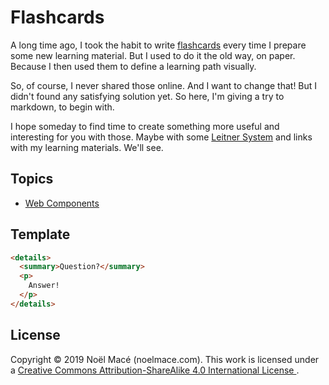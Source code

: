 # Flashcards

A long time ago, I took the habit to write
[flashcards](https://en.wikipedia.org/wiki/Flashcard) every time I prepare some
new learning material. But I used to do it the old way, on paper. Because I then
used them to define a learning path visually.

So, of course, I never shared those online. And I want to change that! But I
didn't found any satisfying solution yet. So here, I'm giving a try to markdown,
to begin with.

I hope someday to find time to create something more useful and interesting
for you with those. Maybe with some
[Leitner System](https://en.wikipedia.org/wiki/Leitner_system)
and links with my learning materials. We'll see.

## Topics

- [Web Components](/webjs/components/)

## Template

```html
<details>
  <summary>Question?</summary>
  <p>
    Answer!
  </p>
</details>
```

## License

Copyright © 2019 Noël Macé (noelmace.com).
This work is licensed under a
<a rel="license" href="http://creativecommons.org/licenses/by-sa/4.0/">
Creative Commons Attribution-ShareAlike 4.0 International License
</a>.
